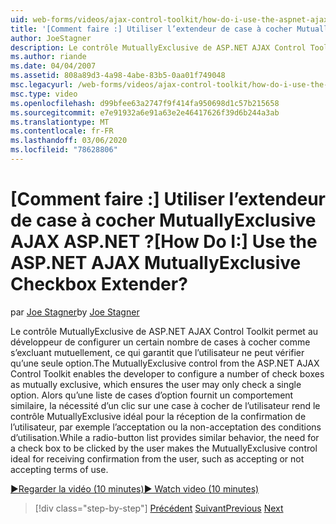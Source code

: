 ```yaml
---
uid: web-forms/videos/ajax-control-toolkit/how-do-i-use-the-aspnet-ajax-mutuallyexclusive-checkbox-extender
title: '[Comment faire :] Utiliser l’extendeur de case à cocher MutuallyExclusive AJAX ASP.NET ? | Microsoft Docs'
author: JoeStagner
description: Le contrôle MutuallyExclusive de ASP.NET AJAX Control Toolkit permet au développeur de configurer un certain nombre de cases à cocher comme s’excluant mutuellement, e...
ms.author: riande
ms.date: 04/04/2007
ms.assetid: 808a89d3-4a98-4abe-83b5-0aa01f749048
msc.legacyurl: /web-forms/videos/ajax-control-toolkit/how-do-i-use-the-aspnet-ajax-mutuallyexclusive-checkbox-extender
msc.type: video
ms.openlocfilehash: d99bfee63a2747f9f414fa950698d1c57b215658
ms.sourcegitcommit: e7e91932a6e91a63e2e46417626f39d6b244a3ab
ms.translationtype: MT
ms.contentlocale: fr-FR
ms.lasthandoff: 03/06/2020
ms.locfileid: "78628806"
---
```

# <a name="how-do-i-use-the-aspnet-ajax-mutuallyexclusive-checkbox-extender"></a><span data-ttu-id="81ddb-104">[Comment faire :] Utiliser l’extendeur de case à cocher MutuallyExclusive AJAX ASP.NET ?</span><span class="sxs-lookup"><span data-stu-id="81ddb-104">[How Do I:] Use the ASP.NET AJAX MutuallyExclusive Checkbox Extender?</span></span>

<span data-ttu-id="81ddb-105">par [Joe Stagner](https://github.com/JoeStagner)</span><span class="sxs-lookup"><span data-stu-id="81ddb-105">by [Joe Stagner](https://github.com/JoeStagner)</span></span>

<span data-ttu-id="81ddb-106">Le contrôle MutuallyExclusive de ASP.NET AJAX Control Toolkit permet au développeur de configurer un certain nombre de cases à cocher comme s’excluant mutuellement, ce qui garantit que l’utilisateur ne peut vérifier qu’une seule option.</span><span class="sxs-lookup"><span data-stu-id="81ddb-106">The MutuallyExclusive control from the ASP.NET AJAX Control Toolkit enables the developer to configure a number of check boxes as mutually exclusive, which ensures the user may only check a single option.</span></span> <span data-ttu-id="81ddb-107">Alors qu’une liste de cases d’option fournit un comportement similaire, la nécessité d’un clic sur une case à cocher de l’utilisateur rend le contrôle MutuallyExclusive idéal pour la réception de la confirmation de l’utilisateur, par exemple l’acceptation ou la non-acceptation des conditions d’utilisation.</span><span class="sxs-lookup"><span data-stu-id="81ddb-107">While a radio-button list provides similar behavior, the need for a check box to be clicked by the user makes the MutuallyExclusive control ideal for receiving confirmation from the user, such as accepting or not accepting terms of use.</span></span>

[<span data-ttu-id="81ddb-108">&#9654;Regarder la vidéo (10 minutes)</span><span class="sxs-lookup"><span data-stu-id="81ddb-108">&#9654; Watch video (10 minutes)</span></span>](https://channel9.msdn.com/Blogs/ASP-NET-Site-Videos/how-do-i-use-the-aspnet-ajax-mutuallyexclusive-checkbox-extender)

> [!div class="step-by-step"]
> <span data-ttu-id="81ddb-109">[Précédent](how-do-i-use-the-aspnet-ajax-maskededit-controls.md)
> [Suivant](how-do-i-use-the-aspnet-ajax-nobot-control.md)</span><span class="sxs-lookup"><span data-stu-id="81ddb-109">[Previous](how-do-i-use-the-aspnet-ajax-maskededit-controls.md)
[Next](how-do-i-use-the-aspnet-ajax-nobot-control.md)</span></span>
